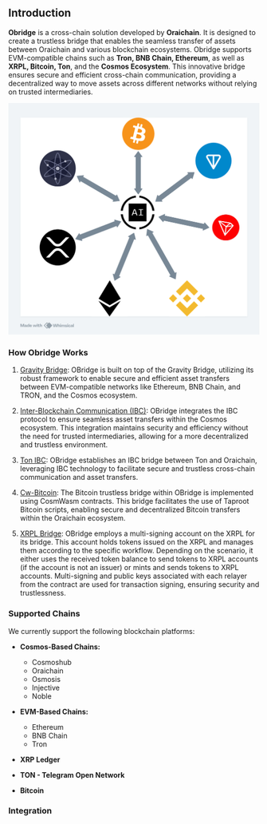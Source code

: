 ## Introduction

**Obridge** is a cross-chain solution developed by **Oraichain**. It is designed to create a trustless bridge that enables the seamless transfer of assets between Oraichain and various blockchain ecosystems. Obridge supports EVM-compatible chains such as **Tron, BNB Chain, Ethereum**, as well as **XRPL, Bitcoin, Ton**, and the **Cosmos Ecosystem**. This innovative bridge ensures secure and efficient cross-chain communication, providing a decentralized way to move assets across different networks without relying on trusted intermediaries.

![Obridge Connecting Oraichain to Various Blockchains](./image/obridge_universal.png)

### How Obridge Works

1. [Gravity Bridge](https://github.com/oraichain/Gravity-Bridge): OBridge is built on top of the Gravity Bridge, utilizing its robust framework to enable secure and efficient asset transfers between EVM-compatible networks like Ethereum, BNB Chain, and TRON, and the Cosmos ecosystem.

2. [Inter-Blockchain Communication (IBC)](https://github.com/oraichain/ibc-bridge-wasm): OBridge integrates the IBC protocol to ensure seamless asset transfers within the Cosmos ecosystem. This integration maintains security and efficiency without the need for trusted intermediaries, allowing for a more decentralized and trustless environment.

3. [Ton IBC](https://github.com/oraichain/tonbridge-cw-contracts): OBridge establishes an IBC bridge between Ton and Oraichain, leveraging IBC technology to facilitate secure and trustless cross-chain communication and asset transfers.

4. [Cw-Bitcoin](https://github.com/oraichain/cw-bitcoin): The Bitcoin trustless bridge within OBridge is implemented using CosmWasm contracts. This bridge facilitates the use of Taproot Bitcoin scripts, enabling secure and decentralized Bitcoin transfers within the Oraichain ecosystem.

5. [XRPL Bridge](https://github.com/oraichain/cw-xrpl-bridge): OBridge employs a multi-signing account on the XRPL for its bridge. This account holds tokens issued on the XRPL and manages them according to the specific workflow. Depending on the scenario, it either uses the received token balance to send tokens to XRPL accounts (if the account is not an issuer) or mints and sends tokens to XRPL accounts. Multi-signing and public keys associated with each relayer from the contract are used for transaction signing, ensuring security and trustlessness.

### Supported Chains

We currently support the following blockchain platforms:

- **Cosmos-Based Chains:**

  - Cosmoshub
  - Oraichain
  - Osmosis
  - Injective
  - Noble

- **EVM-Based Chains:**

  - Ethereum
  - BNB Chain
  - Tron

- **XRP Ledger**

- **TON - Telegram Open Network**

- **Bitcoin**

### Integration

